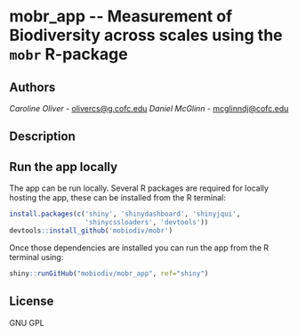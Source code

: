 # **mobr_app** -- Measurement of Biodiversity across scales using the `mobr` R-package 

## Authors

*Caroline Oliver* - <olivercs@g.cofc.edu>
*Daniel McGlinn* - <mcglinndj@cofc.edu>


## Description

## Run the app locally
The app can be run locally. Several R packages are required for locally hosting the app, these can be installed
from the R terminal:

```r
install.packages(c('shiny', 'shinydashboard', 'shinyjqui',
                   'shinycssloaders', 'devtools'))
devtools::install_github('mobiodiv/mobr')
```

Once those dependencies are installed you can run the app from the R terminal using:

```r
shiny::runGitHub("mobiodiv/mobr_app", ref="shiny")
```

## License

GNU GPL
